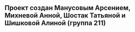 ## Проект создан Манусовым Арсением, Михневой Анной, Шостак Татьяной и Шишковой Алиной (группа 211)
